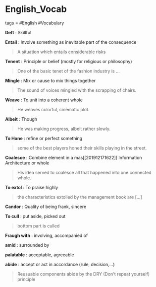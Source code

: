 # English_Vocab
tags = #English  #Vocabulary



**Deft** : Skillful

**Entail** : Involve something as inevitable part of the consequence
> A situation which entails considerable risks

**Tenent** : Principle or belief (mostly for religious or philosophy)
> One of the basic tenet of the fashion industry is ...

**Mingle** : Mix or cause to mix things together
> The sound of voices mingled with the scrapping of chairs.

**Weave** : To unit into a coherent whole
> He weaves colorful, cinematic plot.

**Albeit** : Though
> He was making progress, albeit rather slowly.

**To Hone** : refine or perfect something
> some of the best players honed their skills playing in the street.

**Coalesce** : Combine element in a mas[[201912171622]] Information Architecture or whole
> His idea served to coalesce all that happened into one connected whole.

**To extol** : To praise highly
> the characteristics extolled by the management book are [...]

**Candor** : Quality of being frank, sincere

**To cull** : put aside, picked out
> bottom part is culled

**Fraugh with** : involving, accompanied of

**amid** :  surrounded by

**palatable** : acceptable, agreeable

**abide** : accept or act in accordance (rule, decision,...)
> Reusuable components abide by the DRY (Don't repeat yourself) principle 